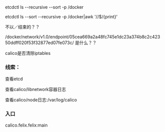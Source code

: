 

etcdctl ls --recursive --sort -p /docker

etcdctl ls --sort --recursive -p /docker|awk '/\/$/{print}'

不以／结束的？？

/docker/network/v1.0/endpoint/05cea669a2a48fc745e1dc23a374b8c2c42350ddff020f53f32877ed07fe073c/ 是什么？？

calico是否清除iptables



### 线索：

查看etcd

查看calico/libnetwork容器日志

查看calico/node日志:/var/log/calico

### 入口

calico.felix.felix:main


